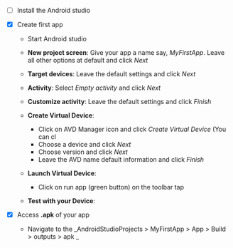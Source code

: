 - [ ] Install the Android studio

- [x] Create first app
  * Start Android studio
  * __New project screen__: Give your app a name say,  _MyFirstApp_. Leave all other options at default and click _Next_
  * __Target devices__: Leave the default settings and click _Next_
  * __Activity__: Select _Empty activity_ and click _Next_
  * __Customize activity__: Leave the default settings and click _Finish_
  * __Create Virtual Device__:
     - Click on AVD Manager icon and click _Create Virtual Device_ (You can cl
     - Choose a device and click _Next_
     - Choose version and click _Next_
     - Leave the AVD name default information and click _Finish_
     
  * __Launch Virtual Device__:
     - Click on run app (green button) on the toolbar tap
     
  * __Test with your Device__:

- [x] Access __.apk__ of your app
  * Navigate to the _AndroidStudioProjects > MyFirstApp > App > Build > outputs > apk _
